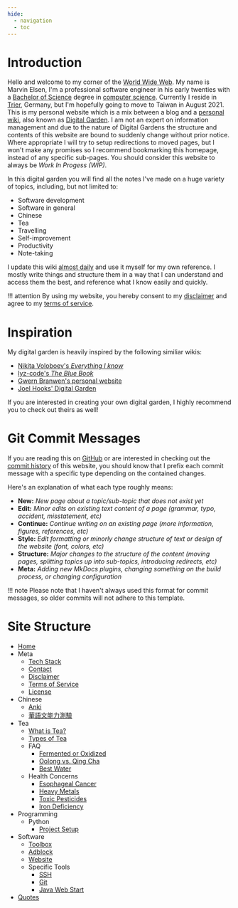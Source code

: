 ```yaml
---
hide:
  - navigation
  - toc
---
```


# Introduction
Hello and welcome to my corner of the [World Wide Web](https://en.wikipedia.org/wiki/World_Wide_Web). My name is Marvin Elsen, I'm a professional software engineer in his early twenties with a [Bachelor of Science](https://en.wikipedia.org/wiki/Bachelor_of_Science) degree in [computer science](https://en.wikipedia.org/wiki/Computer_science). Currently I reside in [Trier](https://en.wikipedia.org/wiki/Trier), Germany, but I'm hopefully going to move to Taiwan in August 2021. This is my personal website which is a mix between a blog and a [personal wiki](https://en.wikipedia.org/wiki/Personal_wiki), also known as [Digital Garden](https://joelhooks.com/digital-garden). I am not an expert on information management and due to the nature of Digital Gardens the structure and contents of this website are bound to suddenly change without prior notice. Where appropriate I will try to setup redirections to moved pages, but I won't make any promises so I recommend bookmarking this homepage, instead of any specific sub-pages. You should consider this website to always be _Work In Progess (WIP)_.

In this digital garden you will find all the notes I've made on a huge variety of topics, including, but not limited to:

* Software development
* Software in general
* Chinese
* Tea
* Travelling
* Self-improvement
* Productivity
* Note-taking

I update this wiki [almost daily](https://github.com/elsenm/digital-garden/commits/master) and use it myself for my own reference. I mostly write things and structure them in a way that I can understand and access them the best, and reference what I know easily and quickly.

!!! attention
	By using my website, you hereby consent to my [disclaimer](/meta/disclaimer) and agree to my [terms of service](/meta/terms-of-service).

# Inspiration
My digital garden is heavily inspired by the following similiar wikis:

* [Nikita Voloboev's _Everything I know_](https://wiki.nikitavoloboev.xyz)
* [lyz-code's _The Blue Book_](https://lyz-code.github.io/blue-book/)
* [Gwern Branwen's personal website](https://www.gwern.net/)
* [Joel Hooks' Digital Garden](https://joelhooks.com/)

If you are interested in creating your own digital garden, I highly recommend you to check out theirs as well!

# Git Commit Messages
If you are reading this on [GitHub](https://github.com/elsenm/digital-garden) or are interested in checking out the [commit history](https://github.com/elsenm/digital-garden/commits/master) of this website, you should know that I prefix each commit message with a specific type depending on the contained changes.

Here's an explanation of what each type roughly means:

- **New:** _New page about a topic/sub-topic that does not exist yet_
- **Edit:** _Minor edits on existing text content of a page (grammar, typo, accident, misstatement, etc)_
- **Continue:** _Continue writing on an existing page (more information, figures, references, etc)_
- **Style:** _Edit formatting or minorly change structure of text or design of the website (font, colors, etc)_
- **Structure:** _Major changes to the structure of the content (moving pages, splitting topics up into sub-topics, introducing redirects, etc)_
- **Meta:** _Adding new MkDocs plugins, changing something on the build process, or changing configuration_

!!! note
	Please note that I haven't always used this format for commit messages, so older commits will not adhere to this template.

# Site Structure

<!--nav-->
* [Home](README.md)
* Meta
	* [Tech Stack](meta/tech-stack.md)
	* [Contact](meta/contact.md)
	* [Disclaimer](meta/disclaimer.md)
	* [Terms of Service](meta/terms-of-service.md)
	* [License](meta/license.md)
* Chinese
	* [Anki](chinese/anki.md)
	* [華語文能力測驗](chinese/tocfl.md)
* Tea
	* [What is Tea?](tea/what-is-tea.md)
	* [Types of Tea](tea/types-of-tea.md)
	* FAQ
		* [Fermented or Oxidized](tea/fermented-or-oxidized.md)
		* [Oolong vs. Qing Cha](tea/qing-cha.md)
		* [Best Water](tea/tea-water.md)
	* Health Concerns
		* [Esophageal Cancer](tea/esophageal-cancer.md)
		* [Heavy Metals](tea/heavy-metals.md)
		* [Toxic Pesticides](tea/toxic-pesticides.md)
		* [Iron Deficiency](tea/iron-deficiency.md)
* Programming
	* Python
		* [Project Setup](programming/python/project_setup.md)
* Software
	* [Toolbox](software/toolbox.md)
	* [Adblock](software/adblock.md)
	* [Website](software/website.md)
	* Specific Tools
		* [SSH](software/ssh.md)
		* [Git](software/git.md)
		* [Java Web Start](software/java_web_start.md)
* [Quotes](other/quotes.md)
